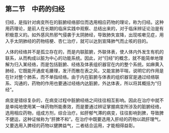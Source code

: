 ## 第二节　中药的归经

归经，是指针对病变所在的脏腑经络部位而选用相应药物的理论，称为归经。这种用药理论，是前人在长期的临床实践中观察、总结出来的，对于临床辨证论治是有积极意义的。如外感风热邪气侵袭于太阴肺经，导致肺失宣降，出现咳嗽见症，用入手太阴肺经的药物桔梗、杏仁治疗，就可以达到宣降肺气而止咳的目的。

人体的经络并不是孤立存在的，而是内联脏腑，外联体表，使人体内外发生有机的联系，从而构成以脏为中心的功能系统。因此，对“归经”的概念，就不能简单地理解为归入某经络，而是包括脏腑、经络及体表组织器官在内的整个系统。如麻黄入肺经，它既能开通皮毛腠理，发汗而散在表之风，又能宣肺平喘，说明它的作用是在针对整个肺系，而不单指经络。由于内在脏腑与体表的组织器官是通过经络联系、沟通的，药物的作用也要通过经络内达脏腑，外达体表，所以将其概括为“归经”。

病变是错综复杂的，在病变过程中脏腑经络之间往往相互影响。因此在治疗中就不是单纯地使用某一味药物所能奏效，而是要通过辨证掌握病变所涉及的脏腑经络，选用相应药物，组成方剂，综合治疗。如肝郁气滞的病变，往往影响到脾，导致脾不健运，这种证候称为“肝脾不和”。在治疗中既要选用入肝经的药物以疏肝理气，又要选用入脾经的药物以健脾益气，二者结合运用，才能相得益彰。
